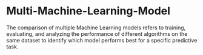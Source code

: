 # Multi-Machine-Learning-Model
The comparison of multiple Machine Learning models refers to training, evaluating, and analyzing the performance of different algorithms on the same dataset to identify which model performs best for a specific predictive task. 
